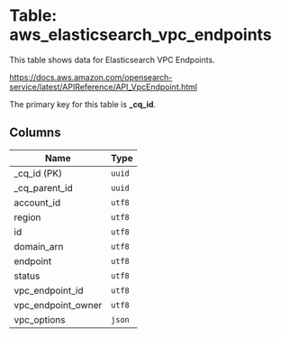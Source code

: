 # Table: aws_elasticsearch_vpc_endpoints

This table shows data for Elasticsearch VPC Endpoints.

https://docs.aws.amazon.com/opensearch-service/latest/APIReference/API_VpcEndpoint.html

The primary key for this table is **_cq_id**.

## Columns

| Name          | Type          |
| ------------- | ------------- |
|_cq_id (PK)|`uuid`|
|_cq_parent_id|`uuid`|
|account_id|`utf8`|
|region|`utf8`|
|id|`utf8`|
|domain_arn|`utf8`|
|endpoint|`utf8`|
|status|`utf8`|
|vpc_endpoint_id|`utf8`|
|vpc_endpoint_owner|`utf8`|
|vpc_options|`json`|